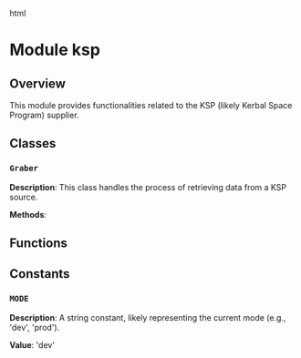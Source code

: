 html
<h1>Module ksp</h1>

<h2>Overview</h2>
<p>This module provides functionalities related to the KSP (likely Kerbal Space Program) supplier.</p>

<h2>Classes</h2>

<h3><code>Graber</code></h3>

<p><strong>Description</strong>: This class handles the process of retrieving data from a KSP source.</p>

<p><strong>Methods</strong>:</p>
<ul>
</ul>

<h2>Functions</h2>

<h3></h3>


<h2>Constants</h2>

<h3><code>MODE</code></h3>

<p><strong>Description</strong>:  A string constant, likely representing the current mode (e.g., 'dev', 'prod').</p>
<p><strong>Value</strong>: 'dev'</p>